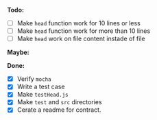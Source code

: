 **Todo:**
- [ ] Make ```head``` function work for 10 lines or less
- [ ] Make ```head``` function work for more than 10 lines
- [ ] Make ```head``` work on file content instade of file

**Maybe:**


**Done:**
- [x] Verify ```mocha```
- [x] Write a test case
- [x] Make ```testHead.js```
- [x] Make ```test``` and ```src``` directories
- [x] Cerate a readme for contract.
